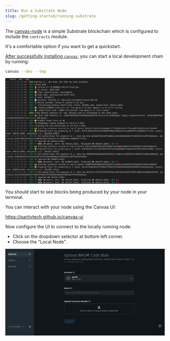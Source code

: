 ```yaml
---
title: Run a Substrate Node
slug: /getting-started/running-substrate
---
```


The [canvas-node](https://github.com/paritytech/canvas-node#note) is a simple Substrate
blockchain which is configured to include the `contracts` module.

It's a comfortable option if you want to get a quickstart.

[After successfully installing `canvas`](/getting-started/setup), you can start a local development chain by running:

```bash
canvas --dev --tmp
```

![An image of the terminal starting a Substrate node](./assets/start-substrate-node.png)

You should start to see blocks being produced by your node in your terminal.

You can interact with your node using the Canvas UI:

https://paritytech.github.io/canvas-ui

Now configure the UI to connect to the locally running node:

- Click on the dropdown selector at bottom left corner.
- Choose the "Local Node".

![An image of the Canvas UI connected to the local node](./assets/canvas-settings.png)
